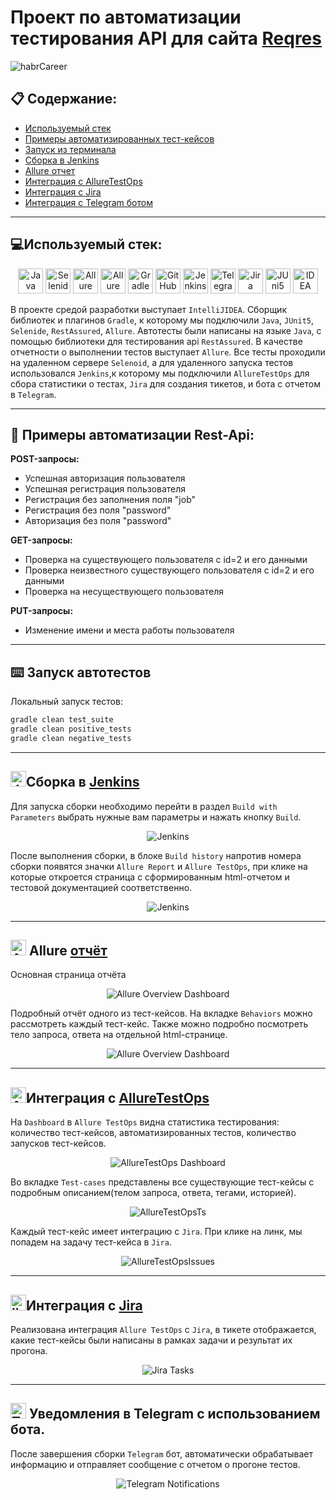 # Проект по автоматизации тестирования API для сайта [Reqres](https://reqres.in/)

<img alt="habrCareer" src="media/screenshots/reqresMain.jpg">


## :clipboard: Содержание:
* <a href="#tools">Используемый стек</a>
* <a href="#cases">Примеры автоматизированных тест-кейсов</a>
* <a href="#console">Запуск из терминала</a>
* <a href="#jenkins">Сборка в Jenkins</a>
* <a href="#allure">Allure отчет</a>
* <a href="#allureTestOps">Интеграция с AllureTestOps</a>
* <a href="#jira">Интеграция с Jira</a>
* <a href="#telegram">Интеграция с Telegram ботом</a>


____
<a id="tools"></a>
## :computer:<a name="Используемый стек">**Используемый стек:**</a>

<p align="center">
<a href="https://www.java.com/"><img height= "40" width="40" title="Java" src="media/logo/java-original.svg"></a>
<a href="https://selenide.org/"><img height= "40" width="40" title="Selenide" src="media/logo/Selenide.svg"></a>
<a href="https://github.com/allure-framework/allure2"><img height= "40" width="40" title="Allure Report" src="media/logo/Allure.svg"></a>
<a href="https://qameta.io/"><img height= "40" width="40" title="Allure TestOps" src="media/logo/Allure_TO.svg"></a>
<a href="https://gradle.org/"><img height= "40" width="40" title="Gradle" src="media/logo/gradle-plain-wordmark.svg"></a>
<a href="https://github.com/"><img height= "40" width="40" title="GitHub" src="media/logo/github-original-wordmark.svg"></a>
<a href="https://www.jenkins.io/"><img height= "40" width="40" title="Jenkins" src="media/logo/jenkins-original.svg"></a>
<a href="https://web.telegram.org/a/"><img height= "40" width="40" title="Telegram" src="media/logo/Telegram.svg"></a>
<a href="https://www.atlassian.com/ru/software/jira/"><img height= "40" width="40" title="Jira" src="media/logo/Jira.svg"></a>
<a href="https://junit.org/junit5/"><img height= "40" width="40" title="JUni5" src="media/logo/JUnit5.svg"></a>
<a href="https://www.jetbrains.com/ru-ru/idea/"><img height= "40" width="40" title="IDEA" src="media/logo/Idea.svg"></a>
  
В проекте средой разработки выступает `IntelliJIDEA`. Сборщик библиотек и плагинов `Gradle`, к которому мы подключили `Java`, `JUnit5`, `Selenide`, `RestAssured`, `Allure`. Автотесты были написаны на языке `Java`, с помощью библиотеки для тестирования api `RestAssured`. В качестве отчетности о выполнении тестов выступает `Allure`.
Все тесты проходили на удаленном сервере `Selenoid`, а для удаленного запуска тестов использовался `Jenkins`,к которому мы подключили `AllureTestOps` для сбора статистики о тестах, `Jira` для создания тикетов, и бота с отчетом в `Telegram`. 

</p>

____
<a id="cases"></a>
## :pushpin: <a name="Примеры автоматизации Rest-Api">**Примеры автоматизации Rest-Api:**</a>
**POST-запросы:**
-  Успешная авторизация пользователя
-  Успешная регистрация пользователя
-  Регистрация без заполнения поля "job"
-  Регистрация без поля "password"
-  Авторизация без поля "password"
  
**GET-запросы:**
-  Проверка на существующего пользователя с id=2 и его данными
-  Проверка неизвестного существующего пользователя с id=2 и его данными
-  Проверка на несуществующего пользователя

**PUT-запросы:**
-  Изменение имени и места работы пользователя

____

<a id="console"></a>
## :keyboard: Запуск автотестов


Локальный запуск тестов:
```bash  
gradle clean test_suite
gradle clean positive_tests
gradle clean negative_tests
```
____
<a id="jenkins"></a>
## <img alt="Jenkins" height="25" src="media/logo/jenkins-original.svg" width="25"/></a><a name="Сборка"></a>Сборка в [Jenkins](https://jenkins.autotests.cloud/job/portfolio_reqres_api_test_23/)</a>
Для запуска сборки необходимо перейти в раздел `Build with Parameters` выбрать нужные вам параметры и нажать кнопку `Build`.
<p align="center">  
<img title="Jenkins" src="media/screenshots/jenkinsBuild.jpg" alt="Jenkins"/>
</p>
После выполнения сборки, в блоке <code>Build history</code> напротив номера сборки появятся значки <code>Allure Report</code> и <code>Allure TestOps</code>, при клике на которые откроется страница с сформированным html-отчетом и тестовой документацией соответственно.


<p align="center">   
<img title="JenkinsBuild" src="media/screenshots/historyJenkins.jpg" alt="Jenkins"/></a>
</p>

____

<a id="allure"></a>
## <img src="media/logo/Allure.svg" height= "25" width="25"  alt="Allure"/> Allure <a target="_blank" href="https://jenkins.autotests.cloud/job/portfolio_reqres_api_test_23/12/allure/">отчёт</a>

Основная страница отчёта

<p align="center">  
<img title="Allure Overview Dashboard" src="media/screenshots/allureReportMain.jpg">  
</p>  

Подробный отчёт одного из тест-кейсов. На вкладке <code>Behaviors</code> можно рассмотреть каждый тест-кейс. Также можно подробно посмотреть тело запроса, ответа на отдельной html-странице.
<p align="center">  
<img title="Allure Overview Dashboard" src="media/screenshots/allureReportTK.jpg">  
</p>

____


<a id="allureTestOps"></a>
## <img alt="AllureTestOps" src="media/logo/Allure_TO.svg" height= "25" width="25" /><a name="Интеграция AllureTO"></a>Интеграция с [AllureTestOps](https://allure.autotests.cloud/project/4047/dashboards)</a>
На `Dashboard` в `Allure TestOps` видна статистика тестирования: количество тест-кейсов, автоматизированных тестов, количество запусков тест-кейсов.
<p align="center">  
<img title="AllureTestOps Dashboard" src="media/screenshots/allureTestOpsDashBoard.jpg">
</p>

Во вкладке <code>Test-cases</code> представлены все существующие тест-кейсы с подробным описанием(телом запроса, ответа, тегами, историей).

<p align="center">   
<img title="AllureTestOpsTS" src="media/screenshots/allureTestOpsTestSuite.jpg" alt="AllureTestOpsTs">
</p>

Каждый тест-кейс имеет интеграцию с <code>Jira</code>. При клике на линк, мы попадем на задачу тест-кейса в <code>Jira</code>.

<p align="center">   
<img title="AllureTestOpsTS" src="media/screenshots/allureTestOpsIssues.jpg" alt="AllureTestOpsIssues">
</p>


____


<a id="jira"></a>
## <img alt="jiraTask" src="media/logo/Jira.svg" height= "25" width="25"/><a name="Интеграция Jira"></a>Интеграция с [Jira](https://jira.autotests.cloud/browse/HOMEWORK-1112)</a>
Реализована интеграция `Allure TestOps` с `Jira`, в тикете отображается, какие тест-кейсы были написаны в рамках задачи и результат их прогона.
<p align="center">  
<img title="Jira Tasks" src="media/screenshots/jiraTask.jpg">
</p>

____

<a id="telegram"></a>
## <img title="Telegram" width="25" height="25" src="media/logo/Telegram.svg"> Уведомления в Telegram с использованием бота.
После завершения сборки <code>Telegram</code> бот, автоматически обрабатывает информацию и отправляет сообщение с отчетом о прогоне тестов.

<p align="center">
<img title="Telegram Notifications" src="media/screenshots/telegramBotInfo.jpg">
</p>
